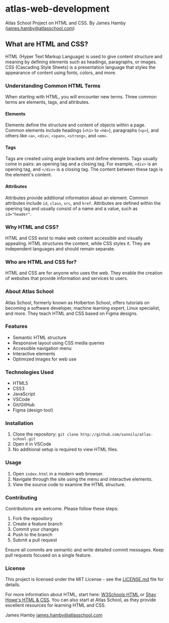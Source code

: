 # atlas-web-development

Atlas School Project on HTML and CSS. By James Hamby (james.hamby@atlasschool.com)

## What are HTML and CSS?

HTML (Hyper Text Markup Language) is used to give content structure and meaning by defining elements such as headings, paragraphs, or images. CSS (Cascading Style Sheets) is a presentation language that styles the appearance of content using fonts, colors, and more.

### Understanding Common HTML Terms

When starting with HTML, you will encounter new terms. Three common terms are elements, tags, and attributes.

#### Elements

Elements define the structure and content of objects within a page. Common elements include headings (`<h1>` to `<h6>`), paragraphs (`<p>`), and others like `<a>`, `<div>`, `<span>`, `<strong>`, and `<em>`.

#### Tags

Tags are created using angle brackets and define elements. Tags usually come in pairs: an opening tag and a closing tag. For example, `<div>` is an opening tag, and `</div>` is a closing tag. The content between these tags is the element's content.

#### Attributes

Attributes provide additional information about an element. Common attributes include `id`, `class`, `src`, and `href`. Attributes are defined within the opening tag and usually consist of a name and a value, such as `id="header"`.

### Why HTML and CSS?

HTML and CSS exist to make web content accessible and visually appealing. HTML structures the content, while CSS styles it. They are independent languages and should remain separate.

### Who are HTML and CSS for?

HTML and CSS are for anyone who uses the web. They enable the creation of websites that provide information and services to users.

### About Atlas School

Atlas School, formerly known as Holberton School, offers tutorials on becoming a software developer, machine learning expert, Linux specialist, and more. They teach HTML and CSS based on Figma designs.

### Features

- Semantic HTML structure
- Responsive layout using CSS media queries
- Accessible navigation menu
- Interactive elements
- Optimized images for web use

### Technologies Used

- HTML5
- CSS3
- JavaScript
- VSCode
- Git/GitHub
- Figma (design tool)

### Installation

1. Clone the repository: `git clone http://github.com/sunnilu/atlas-school.git`
2. Open it in VSCode
3. No additional setup is required to view HTML files.

### Usage

1. Open `index.html` in a modern web browser.
2. Navigate through the site using the menu and interactive elements.
3. View the source code to examine the HTML structure.

### Contributing

Contributions are welcome. Please follow these steps:

1. Fork the repository
2. Create a feature branch
3. Commit your changes
4. Push to the branch
5. Submit a pull request

Ensure all commits are semantic and write detailed commit messages. Keep pull requests focused on a single feature.

### License

This project is licensed under the MIT License - see the [LICENSE.md](LICENSE.md) file for details.

For more information about HTML, start here: [W3Schools HTML](https://www.w3schools.com/html/html_formatting.asp) or [Shay Howe's HTML & CSS](https://learn.shayhowe.com/html-css/building-your-first-web-page/). You can also start at Atlas School, as they provide excellent resources for learning HTML and CSS.

James Hamby
james.hamby@atlasschool.com